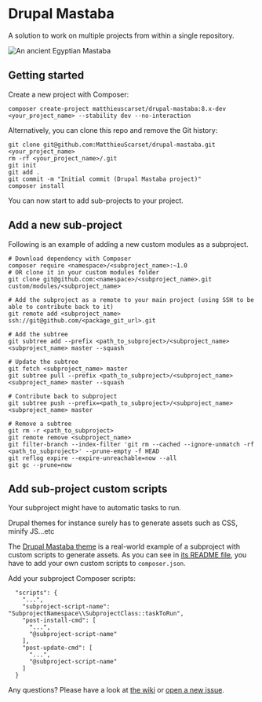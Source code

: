 # Drupal Mastaba

A solution to work on multiple projects from within a single repository.

![An ancient Egyptian Mastaba](https://storiesfromthemuseumfloor.files.wordpress.com/2016/04/the-mastaba-tombs-a.jpg?w=334&h=230)


## Getting started

Create a new project with Composer:
```
composer create-project matthieuscarset/drupal-mastaba:8.x-dev <your_project_name> --stability dev --no-interaction
```

Alternatively, you can clone this repo and remove the Git history:
```
git clone git@github.com:MatthieuScarset/drupal-mastaba.git <your_project_name>
rm -rf <your_project_name>/.git
git init
git add .
git commit -m "Initial commit (Drupal Mastaba project)"
composer install
```

You can now start to add sub-projects to your project.


## Add a new sub-project

Following is an example of adding a new custom modules as a subproject.

```
# Download dependency with Composer
composer require <namespace>/<subproject_name>:~1.0
# OR clone it in your custom modules folder
git clone git@github.com:<namespace>/<subproject_name>.git custom/modules/<subproject_name>

# Add the subproject as a remote to your main project (using SSH to be able to contribute back to it)
git remote add <subproject_name> ssh://git@github.com/<package_git_url>.git

# Add the subtree
git subtree add --prefix <path_to_subproject>/<subproject_name> <subproject_name> master --squash

# Update the subtree
git fetch <subproject_name> master
git subtree pull --prefix <path_to_subproject>/<subproject_name> <subproject_name> master --squash

# Contribute back to subproject
git subtree push --prefix=<path_to_subproject>/<subproject_name> <subproject_name> master

# Remove a subtree
git rm -r <path_to_subproject>
git remote remove <subproject_name> 
git filter-branch --index-filter 'git rm --cached --ignore-unmatch -rf <path_to_subproject>' --prune-empty -f HEAD
git reflog expire --expire-unreachable=now --all
git gc --prune=now
```

## Add sub-project custom scripts

Your subproject might have to automatic tasks to run. 

Drupal themes for instance surely has to generate assets such as CSS, minify JS...etc

The [Drupal Mastaba theme](https://github.com/MatthieuScarset/drupal_mastaba_theme) is a real-world example of a subproject with custom scripts to generate assets. As you can see in [its README file](https://github.com/MatthieuScarset/drupal_mastaba_theme#getting-started), you have to add your own custom scripts to `composer.json`. 

Add your subproject Composer scripts: 
```
  "scripts": {
    "...",
    "subproject-script-name": "SubprojectNamespace\\SubprojectClass::taskToRun",
    "post-install-cmd": [
      "...",
      "@subproject-script-name"
    ],
    "post-update-cmd": [
      "...",
      "@subproject-script-name"
    ]
  }
```

Any questions? Please have a look at [the wiki](https://github.com/MatthieuScarset/drupal-mastaba/wiki) or [open a new issue](https://github.com/MatthieuScarset/drupal-mastaba/issues).
